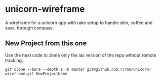 unicorn-wireframe
=================

A wireframe for a unicorn app with rake setup to handle slim, coffee and sass, through compass.


New Project from this one
-------------------------

Use the next code to clone only the las version of the repo without remote tracking.

    git clone --bare --depth 1 -b master git@github.com:rcrmn/unicorn-wireframe.git NewProjectName
